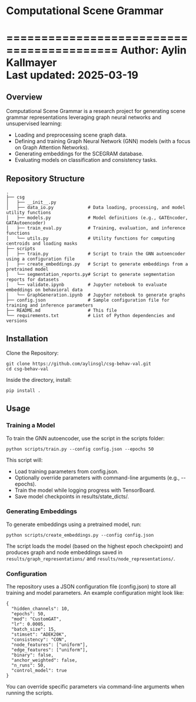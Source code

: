 # Computational Scene Grammar

==========================================
Author: Aylin Kallmayer  
Last updated: 2025-03-19  
==========================================

## Overview

Computational Scene Grammar is a research project for generating scene grammar representations leveraging graph neural networks and unsupervised learning:

- Loading and preprocessing scene graph data.
- Defining and training Graph Neural Network (GNN) models (with a focus on Graph Attention Networks).
- Generating embeddings for the SCEGRAM database.
- Evaluating models on classification and consistency tasks.

## Repository Structure

```
.
├── csg
│   ├── __init__.py
│   ├── data_io.py             # Data loading, processing, and model utility functions
│   ├── models.py              # Model definitions (e.g., GATEncoder, GATAutoencoder)
│   ├── train_eval.py          # Training, evaluation, and inference functions
│   └── utils.py               # Utility functions for computing centroids and loading masks
├── scripts
│   ├── train.py               # Script to train the GNN autoencoder using a configuration file
│   ├── create_embeddings.py   # Script to generate embeddings from a pretrained model
│   └── segmentation_reports.py# Script to generate segmentation reports for datasets
│   └── validate.ipynb         # Jupyter notebook to evaluate embeddings on behavioral data
│   └── GraphGeneration.ipynb  # Jupyter notebook to generate graphs
├── config.json                # Sample configuration file for training and inference parameters
├── README.md                  # This file
└── requirements.txt           # List of Python dependencies and versions
```

## Installation

Clone the Repository:

```
git clone https://github.com/aylinsgl/csg-behav-val.git
cd csg-behav-val
```

Inside the directory, install:

```
pip install .
```

## Usage

### Training a Model
To train the GNN autoencoder, use the script in the scripts folder:

```
python scripts/train.py --config config.json --epochs 50
```

This script will:

- Load training parameters from config.json.
- Optionally override parameters with command-line arguments (e.g., --epochs).
- Train the model while logging progress with TensorBoard.
- Save model checkpoints in results/state_dicts/.

### Generating Embeddings
To generate embeddings using a pretrained model, run:

```
python scripts/create_embeddings.py --config config.json
```

The script loads the model (based on the highest epoch checkpoint) and produces graph and node embeddings saved in `results/graph_representations/` and `results/node_representations/`.

### Configuration
The repository uses a JSON configuration file (config.json) to store all training and model parameters. An example configuration might look like:

```
{
  "hidden_channels": 10,
  "epochs": 50,
  "mod": "CustomGAT",
  "lr": 0.0005,
  "batch_size": 15,
  "stimset": "ADEK20K",
  "consistency": "CON",
  "node_features": ["uniform"],
  "edge_features": ["uniform"],
  "binary": false,
  "anchor_weighted": false,
  "n_runs": 50,
  "control_model": true
}
```

You can override specific parameters via command-line arguments when running the scripts.
